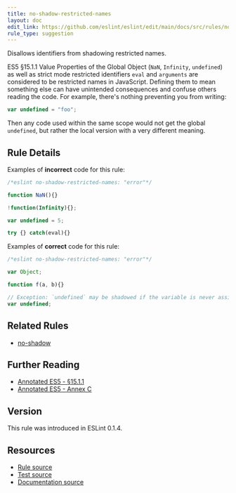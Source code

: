 ```yaml
---
title: no-shadow-restricted-names
layout: doc
edit_link: https://github.com/eslint/eslint/edit/main/docs/src/rules/no-shadow-restricted-names.md
rule_type: suggestion
---
```


<!--RECOMMENDED-->

Disallows identifiers from shadowing restricted names.

ES5 §15.1.1 Value Properties of the Global Object (`NaN`, `Infinity`, `undefined`) as well as strict mode restricted identifiers `eval` and `arguments` are considered to be restricted names in JavaScript. Defining them to mean something else can have unintended consequences and confuse others reading the code. For example, there's nothing preventing you from writing:

```js
var undefined = "foo";
```

Then any code used within the same scope would not get the global `undefined`, but rather the local version with a very different meaning.

## Rule Details

Examples of **incorrect** code for this rule:

```js
/*eslint no-shadow-restricted-names: "error"*/

function NaN(){}

!function(Infinity){};

var undefined = 5;

try {} catch(eval){}
```

Examples of **correct** code for this rule:

```js
/*eslint no-shadow-restricted-names: "error"*/

var Object;

function f(a, b){}

// Exception: `undefined` may be shadowed if the variable is never assigned a value.
var undefined;
```

## Related Rules

* [no-shadow](no-shadow)

## Further Reading

* [Annotated ES5 - §15.1.1](https://es5.github.io/#x15.1.1)
* [Annotated ES5 - Annex C](https://es5.github.io/#C)

## Version

This rule was introduced in ESLint 0.1.4.

## Resources

* [Rule source](https://github.com/eslint/eslint/tree/HEAD/lib/rules/no-shadow-restricted-names.js)
* [Test source](https://github.com/eslint/eslint/tree/HEAD/tests/lib/rules/no-shadow-restricted-names.js)
* [Documentation source](https://github.com/eslint/eslint/tree/HEAD/docs/src/rules/no-shadow-restricted-names.md)
